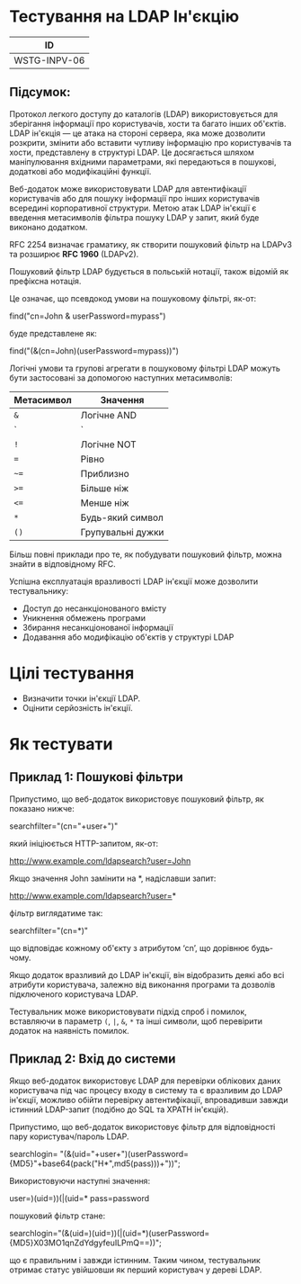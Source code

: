 # Тестування на LDAP Ін'єкцію

| ID |
|---|
| WSTG-INPV-06 | 

## Підсумок: 

Протокол легкого доступу до каталогів (LDAP) використовується для зберігання інформації про користувачів, хости та багато інших об'єктів. LDAP ін'єкція — це атака на стороні сервера, яка може дозволити розкрити, змінити або вставити чутливу інформацію про користувачів та хости, представлену в структурі LDAP. Це досягається шляхом маніпулювання вхідними параметрами, які передаються в пошукові, додаткові або модифікаційні функції.

Веб-додаток може використовувати LDAP для автентифікації користувачів або для пошуку інформації про інших користувачів всередині корпоративної структури. Метою атак LDAP ін'єкції є введення метасимволів фільтра пошуку LDAP у запит, який буде виконано додатком.

RFC 2254 визначає граматику, як створити пошуковий фільтр на LDAPv3 та розширює **RFC 1960** (LDAPv2).

Пошуковий фільтр LDAP будується в польській нотації, також відомій як префіксна нотація.

Це означає, що псевдокод умови на пошуковому фільтрі, як-от:

find("cn=John & userPassword=mypass")

буде представлене як:

find("(&(cn=John)(userPassword=mypass))")


Логічні умови та групові агрегати в пошуковому фільтрі LDAP можуть бути застосовані за допомогою наступних метасимволів:

| Метасимвол | Значення           |
|-------------|-------------------|
| `&`         | Логічне AND       |
| `|`         | Логічне OR        |
| `!`         | Логічне NOT       |
| `=`         | Рівно             |
| `~=`        | Приблизно         |
| `>=`        | Більше ніж        |
| `<=`        | Менше ніж         |
| `*`         | Будь-який символ   |
| `()`        | Групувальні дужки |

Більш повні приклади про те, як побудувати пошуковий фільтр, можна знайти в відповідному RFC.

Успішна експлуатація вразливості LDAP ін'єкції може дозволити тестувальнику:

- Доступ до несанкціонованого вмісту
- Уникнення обмежень програми
- Збирання несанкціонованої інформації
- Додавання або модифікацію об'єктів у структурі LDAP

# Цілі тестування

- Визначити точки ін'єкції LDAP.
- Оцінити серйозність ін'єкції.

# Як тестувати

## Приклад 1: Пошукові фільтри 
Припустимо, що веб-додаток використовує пошуковий фільтр, як показано нижче:

searchfilter="(cn="+user+")"

який ініціюється HTTP-запитом, як-от:

http://www.example.com/ldapsearch?user=John

Якщо значення John замінити на *, надіславши запит:

http://www.example.com/ldapsearch?user=*

фільтр виглядатиме так:

searchfilter="(cn=*)"


що відповідає кожному об'єкту з атрибутом ‘cn’, що дорівнює будь-чому.

Якщо додаток вразливий до LDAP ін'єкції, він відобразить деякі або всі атрибути користувача, залежно від виконання програми та дозволів підключеного користувача LDAP.

Тестувальник може використовувати підхід спроб і помилок, вставляючи в параметр `(`, `|`, `&`, `*` та інші символи, щоб перевірити додаток на наявність помилок.

## Приклад 2: Вхід до системи

Якщо веб-додаток використовує LDAP для перевірки облікових даних користувача під час процесу входу в систему та є вразливим до LDAP ін'єкції, можливо обійти перевірку автентифікації, впровадивши завжди істинний LDAP-запит (подібно до SQL та XPATH ін'єкцій).

Припустимо, що веб-додаток використовує фільтр для відповідності пару користувач/пароль LDAP.

searchlogin= "(&(uid="+user+")(userPassword={MD5}"+base64(pack("H*",md5(pass)))+"))";

Використовуючи наступні значення:

user=)(uid=))(|(uid=* pass=password

пошуковий фільтр стане:

searchlogin="(&(uid=)(uid=))(|(uid=*)(userPassword={MD5}X03MO1qnZdYdgyfeuILPmQ==))";


що є правильним і завжди істинним. Таким чином, тестувальник отримає статус увійшовши як перший користувач у дереві LDAP.

